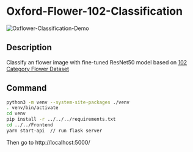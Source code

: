 # Oxford-Flower-102-Classification

![Oxflower-Classification-Demo](https://user-images.githubusercontent.com/42855551/86756734-92873180-c07d-11ea-9325-497d8df23318.gif)

## Description
Classify an flower image with fine-tuned ResNet50 model based on [102 Category Flower Dataset](http://www.robots.ox.ac.uk/~vgg/data/flowers/102/index.html)

## Command
```zsh
python3 -m venv --system-site-packages ./venv
. venv/bin/activate
cd venv
pip install -r ../../../requirements.txt
cd ../../Frontend
yarn start-api  // run flask server
```
Then go to http://localhost:5000/
